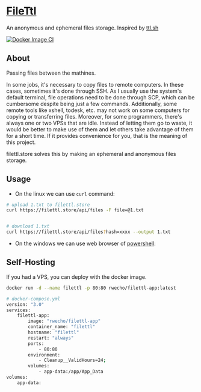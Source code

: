 # [FileTtl](https://filettl.store)
An anonymous and ephemeral files storage. Inspired by [ttl.sh](https://ttl.sh)

[![Docker Image CI](https://github.com/rwecho/FileTtl/actions/workflows/build-docker-image.yml/badge.svg)](https://github.com/rwecho/FileTtl/actions/workflows/build-docker-image.yml)

## About
Passing files between the mathines.

In some jobs, it's necessary to copy files to remote computers. In these cases, sometimes it's done through SSH. As I usually use the system's default terminal, file operations need to be done through SCP, which can be cumbersome despite being just a few commands. Additionally, some remote tools like xshell, todesk, etc. may not work on some computers for copying or transferring files. Moreover, for some programmers, there's always one or two VPSs that are idle. Instead of letting them go to waste, it would be better to make use of them and let others take advantage of them for a short time. If it provides convenience for you, that is the meaning of this project.

filettl.store solves this by making an ephemeral and anonymous files storage.

## Usage
* On the linux we can use `curl` command:

``` bash
# upload 1.txt to filettl.store
curl https://filettl.store/api/files -F file=@1.txt


# download 1.txt
curl https://filettl.store/api/files?hash=xxxx --output 1.txt

```

* On the windows we can use web browser of [powershell](https://filettl.store/scripts/filettl.ps1):

## Self-Hosting
If you had a VPS, you can deploy with the docker image.

``` bash
docker run -d --name filettl -p 80:80 rwecho/filettl-app:latest
```

``` bash
# docker-compose.yml
version: "3.0"
services:
    filettl-app:
        image: "rwecho/filettl-app"
        container_name: "filettl"
        hostname: "filettl"
        restart: "always"
        ports:
            - 80:80
        environment:
            - Cleanup__ValidHours=24;
        volumes:
            - app-data:/app/App_Data
volumes:
    app-data:

```
